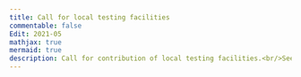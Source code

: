 ```yaml
---
title: Call for local testing facilities
commentable: false
Edit: 2021-05
mathjax: true
mermaid: true
description: Call for contribution of local testing facilities.<br/>See below section "Call for contribution of local testing facilities" for details.
---
```

